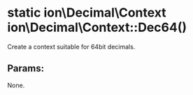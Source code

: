 # static ion\Decimal\Context ion\Decimal\Context::Dec64()

Create a context suitable for 64bit decimals.






## Params:

None.

